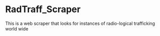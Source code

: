 # RadTraff_Scraper
This is a web scraper that looks for instances of radio-logical trafficking world wide
